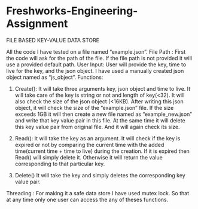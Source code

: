 # Freshworks-Engineering-Assignment
FILE BASED KEY-VALUE DATA STORE

All the code I have tested on a file named “example.json”.
File Path : First the code will ask for the path of the file. If the file path is not provided it will use a provided default path.
User Input: User will provide the key, time to live for the key, and the json object. I have used a manually created json object named as “js_object”.
Functions:
1.	Create(): 
It will take three arguments key, json object and time to live. It will take care of the key is string or not and length of key(<32). 
It will also check the size of the json object (<16KB). 
After writing this json object, it will check the size of the “example.json” file. If the size exceeds 1GB it will then create a new file named as “example_new.json” and write that key value pair in this file. At the same time it will delete this key value pair from original file. And it will again check its size.

2.	Read():
It will take the key as an argument. It will check if the key is expired or not by comparing the current time with the added time(current time + time to live) during the creation.
If it is expired then Read() will simply delete it. Otherwise it will return the value corresponding to that particular key.

3.	Delete()
It will take the key and simply deletes the corresponding key value pair.


Threading :
For making it a safe data store I have used mutex lock. So that at any time only one user can access the any of theses functions.



